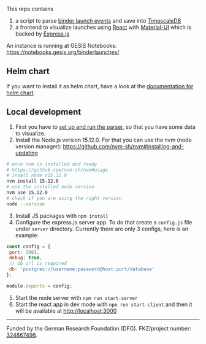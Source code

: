 This repo contains

1. a script to parse [binder launch events](https://mybinder-sre.readthedocs.io/en/latest/analytics/events-archive.html) and
save into [TimescaleDB](https://docs.timescale.com/latest/main)
2. a frontend to visualize launches using [React](https://reactjs.org/) with [Material-UI](https://material-ui.com/) which is backed by
[Express.js](https://expressjs.com/)

An instance is running at GESIS Notebooks: https://notebooks.gesis.org/binderlaunches/

## Helm chart

If you want to install it as helm chart, have a look at the [documentation for helm chart](helm-chart).

## Local development

1. First you have to [set up and run the parser](parser_py#local-development), so that you have some data to visualize.
2. Install the Node.js version 15.12.0. For that you can use the nvm (node version manager): https://github.com/nvm-sh/nvm#installing-and-updating
```bash
# once nvm is installed and ready
# https://github.com/nvm-sh/nvm#usage
# insall node v15.12.0
nvm install 15.12.0
# use the installed node version
nvm use 15.12.0
# check if you are using the right version
node --version
```
3. Install JS packages with `npm install`
4. Configure the express.js server app. To do that create a `config.js` file under `server` directory.
Currently there are only 3 configs, here is an example:
```js
const config = {
 port: 3001,
 debug: true,
 // db url is required
 db: 'postgres://username:password@host:port/database'
};

module.exports = config;
```
5. Start the node server with `npm run start-server`
6. Start the react app in dev mode with `npm run start-client` and then it will be available at [http://localhost:3000](http://localhost:3000)

---

Funded by the German Research Foundation (DFG).
FKZ/project number:
[324867496](https://gepris.dfg.de/gepris/projekt/324867496?context=projekt&task=showDetail&id=324867496&).
